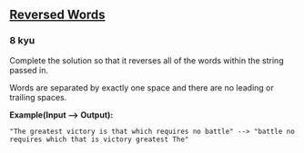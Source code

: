 <h2><a href=https://www.codewars.com/kata/51c8991dee245d7ddf00000e/train/csharp target="_blank">Reversed Words</a></h2><h3>8 kyu</h3><p>Complete the solution so that it reverses all of the words within the string passed in.</p><p>Words are separated by exactly one space and there are no leading or trailing spaces.</p><p><strong>Example(Input --&gt; Output):</strong></p><pre><code>"The greatest victory is that which requires no battle" --&gt; "battle no requires which that is victory greatest The"</code></pre>